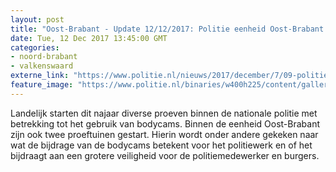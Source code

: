```yaml
---
layout: post
title: "Oost-Brabant - Update 12/12/2017: Politie eenheid Oost-Brabant test ook met bodycams"
date: Tue, 12 Dec 2017 13:45:00 GMT
categories: 
- noord-brabant 
- valkenswaard 
externe_link: "https://www.politie.nl/nieuws/2017/december/7/09-politie-eenheid-oost-brabant-test-ook-met-bodycams.html"
feature_image: "https://www.politie.nl/binaries/w400h225/content/gallery/politie/nieuws/2017/mei/05-am/bodycam-aanzetten.jpg"
---
```


Landelijk starten dit najaar diverse proeven binnen de nationale politie met betrekking tot het gebruik van bodycams. Binnen de eenheid Oost-Brabant zijn ook twee proeftuinen gestart. Hierin wordt onder andere gekeken naar wat de bijdrage van de bodycams betekent voor het politiewerk en of het bijdraagt aan een grotere veiligheid voor de politiemedewerker en burgers.
